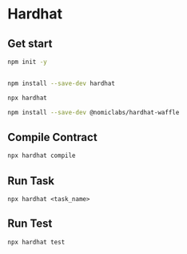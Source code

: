 # Hardhat

## Get start

```bash
npm init -y
```

```bash

npm install --save-dev hardhat
```

```bash
npx hardhat
```

```bash
npm install --save-dev @nomiclabs/hardhat-waffle
```

## Compile Contract

```bash
npx hardhat compile
```

## Run Task

```
npx hardhat <task_name>
```

## Run Test
```bash
npx hardhat test
```